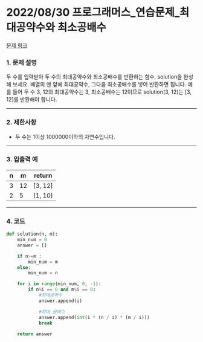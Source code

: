 # 2022/08/30 프로그래머스_연습문제_최대공약수와 최소공배수

[문제 링크](https://school.programmers.co.kr/learn/courses/30/lessons/12940)

### **1. 문제 설명**

두 수를 입력받아 두 수의 최대공약수와 최소공배수를 반환하는 함수, solution을 완성해 보세요. 배열의 맨 앞에 최대공약수, 그다음 최소공배수를 넣어 반환하면 됩니다. 예를 들어 두 수 3, 12의 최대공약수는 3, 최소공배수는 12이므로 solution(3, 12)는 [3, 12]를 반환해야 합니다.

---

### **2. 제한사항**

- 두 수는 1이상 1000000이하의 자연수입니다.

---

### **3. 입출력 예**

| n | m | return |
| --- | --- | --- |
| 3 | 12 | [3, 12] |
| 2 | 5 | [1, 10] |

---

### 4. 코드

```python
def solution(n, m):
    min_num = 0
    answer = []

    if n>=m :
        min_num = m
    else:
        min_num = n

    for i in range(min_num, 0, -1):
        if n%i == 0 and m%i == 0:
            #최대공약수 
            answer.append(i)

            #최대 공배수
            answer.append(int(i * (n / i) * (m / i)))
            break
    
    return answer
```